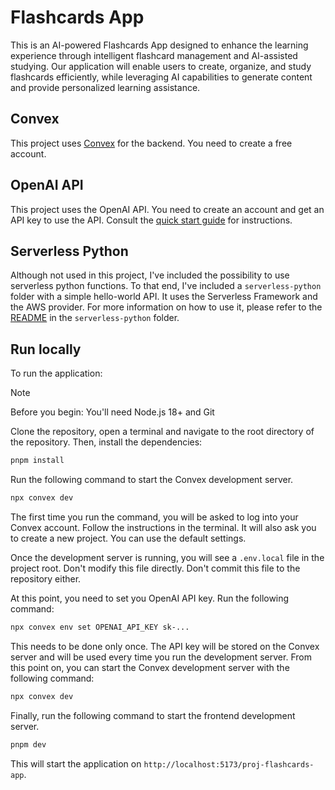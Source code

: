 # Flashcards App

This is an AI-powered Flashcards App designed to enhance the learning experience through intelligent flashcard management and AI-assisted studying. Our application will enable users to create, organize, and study flashcards efficiently, while leveraging AI capabilities to generate content and provide personalized learning assistance.

## Convex

This project uses [Convex](https://convex.dev/) for the backend. You need to create a free account.

## OpenAI API

This project uses the OpenAI API. You need to create an account and get an API key to use the API. Consult the [quick start guide](https://platform.openai.com/docs/quickstart) for instructions.

## Serverless Python

Although not used in this project, I've included the possibility to use serverless python functions. To that end, I've included a `serverless-python` folder with a simple hello-world API. It uses the Serverless Framework and the AWS provider. For more information on how to use it, please refer to the [README](serverless-python/hello-api/README.md) in the `serverless-python` folder.

## Run locally

To run the application:

> [!NOTE]
> Before you begin: You'll need Node.js 18+ and Git

Clone the repository, open a terminal and navigate to the root directory of the repository. Then, install the dependencies:

```bash
pnpm install
```

Run the following command to start the Convex development server.

```bash
npx convex dev
```

The first time you run the command, you will be asked to log into your Convex account. Follow the instructions in the terminal. It will also ask you to create a new project. You can use the default settings.

Once the development server is running, you will see a `.env.local` file in the project root. Don't modify this file directly. Don't commit this file to the repository either.

At this point, you need to set you OpenAI API key. Run the following command:

```bash
npx convex env set OPENAI_API_KEY sk-...
```

This needs to be done only once. The API key will be stored on the Convex server and will be used every time you run the development server. From this point on, you can start the Convex development server with the following command:

```bash
npx convex dev
```

Finally, run the following command to start the frontend development server.

```bash
pnpm dev
```

This will start the application on `http://localhost:5173/proj-flashcards-app`.
